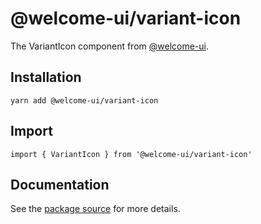 # @welcome-ui/variant-icon

The VariantIcon component from [@welcome-ui](http://welcome-ui.com).

## Installation

    yarn add @welcome-ui/variant-icon

## Import

    import { VariantIcon } from '@welcome-ui/variant-icon'

## Documentation

See the [package source](https://github.com/WTTJ/welcome-ui/tree/master/packages/VariantIcon) for more details.
